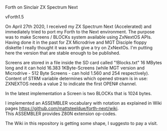 Forth on Sinclair ZX Spectrum Next

vForth1.5

On April 27th 2020, I received my  ZX Spectrum Next  (Accelerated)  and immediately tried to port my Forth to the Next environment. 
The purpose was to make Screens / BLOCKs system available using ZxNextOS APIs. 
Having done it in the past for ZX Microdrive and MGT Disciple floppy diskette  I really thought it was worth give a try on ZxNextOs.
I'm putting here the version that are stable enough to be published.

Screens are stored in a file inside the SD card called "!Blocks.txt" 16 MBytes long and it can hold 16.383 1KByte-Screens (while MGT version and Microdrive - 512 Byte Screens - can hold 1.560 and 254 respectively). Content of STRM variable determines which opened stream is in use: ZXNEXTOS needs a value 2 to indicate the first OPEN# channel.  

In the latest implementation a Screen is two BLOCKs that is 1024 bytes.

I implemented an ASSEMBLER vocabulary with notation as explained in Wiki pages <https://github.com/mattsteeldue/forth-next/wiki>.  
This ASSEMBLER provides Z80N extension op-codes.

The Wiki in this repository is getting some shape, I suggesto to pay a visit.
